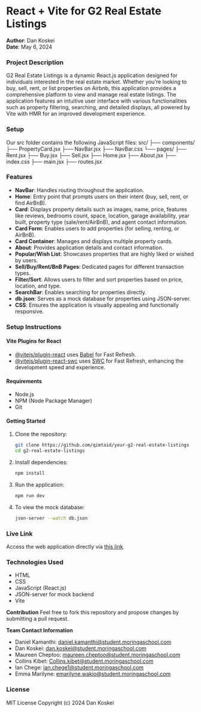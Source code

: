 # React + Vite for G2 Real Estate Listings

**Author**: Dan Koskei  
**Date**: May 6, 2024

### Project Description
G2 Real Estate Listings is a dynamic React.js application designed for individuals interested in the real estate market. Whether you're looking to buy, sell, rent, or list properties on Airbnb, this application provides a comprehensive platform to view and manage real estate listings. The application features an intuitive user interface with various functionalities such as property filtering, searching, and detailed displays, all powered by Vite with HMR for an improved development experience.

### Setup
Our src folder contains the following JavaScript files:
src/
├── components/
    ├── PropertyCard.jsx
    ├── NavBar.jsx
    ├── NavBar.css
└── pages/
    ├── Rent.jsx
    ├── Buy.jsx
    ├── Sell.jsx
    ├── Home.jsx
    ├── About.jsx
├── index.css
├── main.jsx
├── routes.jsx

### Features

- **NavBar**: Handles routing throughout the application.
- **Home**: Entry point that prompts users on their intent (buy, sell, rent, or find AirBnB).
- **Card**: Displays property details such as images, name, price, features like reviews, bedrooms count, space, location, garage availability, year built, property type (sale/rent/AirBnB), and agent contact information.
- **Card Form**: Enables users to add properties (for selling, renting, or AirBnB).
- **Card Container**: Manages and displays multiple property cards.
- **About**: Provides application details and contact information.
- **Popular/Wish List**: Showcases properties that are highly liked or wished by users.
- **Sell/Buy/Rent/BnB Pages**: Dedicated pages for different transaction types.
- **Filter/Sort**: Allows users to filter and sort properties based on price, location, and type.
- **SearchBar**: Enables searching for properties directly.
- **db.json**: Serves as a mock database for properties using JSON-server.
- **CSS**: Ensures the application is visually appealing and functionally responsive.

### Setup Instructions

#### Vite Plugins for React
- [@vitejs/plugin-react](https://github.com/vitejs/vite-plugin-react/blob/main/packages/plugin-react/README.md) uses [Babel](https://babeljs.io/) for Fast Refresh.
- [@vitejs/plugin-react-swc](https://github.com/vitejs/vite-plugin-react-swc) uses [SWC](https://swc.rs/) for Fast Refresh, enhancing the development speed and experience.

#### Requirements
- Node.js
- NPM (Node Package Manager)
- Git

#### Getting Started
1. Clone the repository:
   ```bash
   git clone https://github.com/qimtaid/your-g2-real-estate-listings
   cd g2-real-estate-listings
   ```

2. Install dependencies:
   ```bash
   npm install
   ```

3. Run the application:
   ```bash
   npm run dev
   ```

4. To view the mock database:
   ```bash
   json-server --watch db.json
   ```

### Live Link
Access the web application directly via [this link](https://your-g2-real-estate-live-link.com/).

### Technologies Used
- HTML
- CSS
- JavaScript (React.js)
- JSON-server for mock backend
- Vite

**Contribution**
Feel free to fork this repository and propose changes by submitting a pull request.

**Team Contact Information**
- Daniel Kamanthi: [daniel.kamanthi@student.moringaschool.com](mailto:daniel.kamanthi@student.moringaschool.com)
- Dan Koskei: [dan.koskei@student.moringaschool.com](mailto:dan.koskei@student.moringaschool.com)
- Maureen Cheptoo: [maureen.cheptoo@student.moringaschool.com](mailto:maureen.cheptoo@student.moringaschool.com)
- Collins Kibet: [Collins.kibet@student.moringaschool.com](mailto:Collins.kibet@student.moringaschool.com)
- Ian Chege: [ian.chege1@student.moringaschool.com](mailto:ian.chege1@student.moringaschool.com)
- Emma Marilyne: [emarilyne.wakio@student.moringaschool.com](mailto:emarilyne.wakio@student.moringaschool.com)

### License
MIT License Copyright (c) 2024 Dan Koskei

